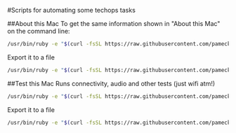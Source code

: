 #Scripts for automating some techops tasks

##About this Mac
To get the same information shown in "About this Mac" on the command line:
```bash
/usr/bin/ruby -e "$(curl -fsSL https://raw.githubusercontent.com/pameck/mac-about-scripts/master/about_mac.rb)"
```

Export it to a file
```bash
/usr/bin/ruby -e "$(curl -fsSL https://raw.githubusercontent.com/pameck/mac-about-scripts/master/about_mac.rb)" > about_this_mac.txt
```

##Test this Mac
Runs connectivity, audio and other tests (just wifi atm!)
```bash
/usr/bin/ruby -e "$(curl -fsSL https://raw.githubusercontent.com/pameck/mac-about-scripts/master/test_mac.rb)"
```

Export it to a file
```bash
/usr/bin/ruby -e "$(curl -fsSL https://raw.githubusercontent.com/pameck/mac-about-scripts/master/test_mac.rb)" > test_this_mac.txt
```